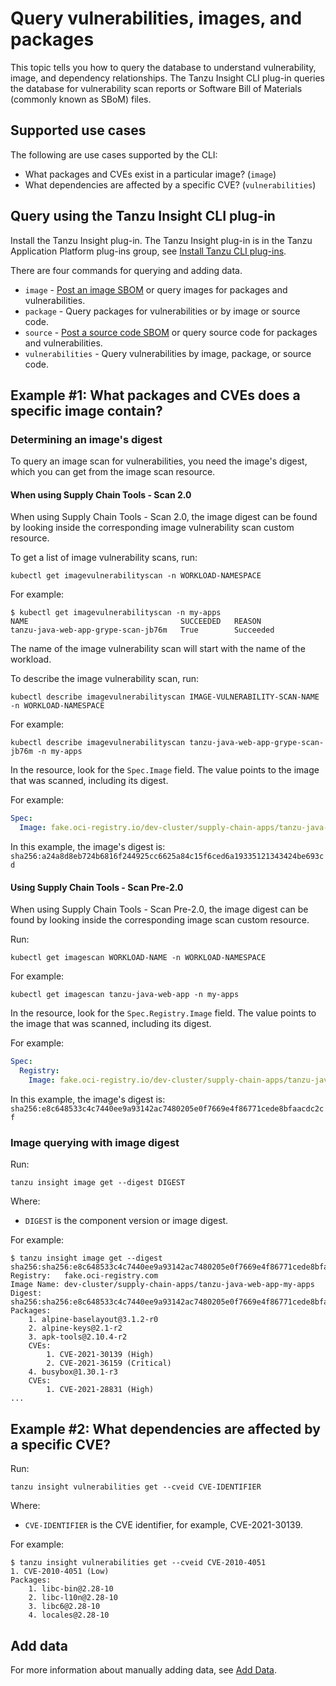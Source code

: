 # Query vulnerabilities, images, and packages

This topic tells you how to query the database to understand vulnerability, image,
and dependency relationships. The Tanzu Insight CLI plug-in queries the database
for vulnerability scan reports or Software Bill of Materials (commonly known as SBoM)
files.

## <a id='sup-usecase'></a>Supported use cases

The following are use cases supported by the CLI:

- What packages and CVEs exist in a particular image? (`image`)
- What dependencies are affected by a specific CVE? (`vulnerabilities`)

## <a id='query-insight'></a> Query using the Tanzu Insight CLI plug-in

Install the Tanzu Insight plug-in. The Tanzu Insight plug-in is in the Tanzu Application
Platform plug-ins group, see [Install Tanzu CLI plug-ins](../../install-tanzu-cli.hbs.md#install-plugins).

There are four commands for querying and adding data.

- `image` - [Post an image SBOM](add-data.md) or query images for packages and vulnerabilities.
- `package` - Query packages for vulnerabilities or by image or source code.
- `source` - [Post a source code SBOM](add-data.md) or query source code for packages and vulnerabilities.
- `vulnerabilities` - Query vulnerabilities by image, package, or source code.

## <a id='example1'></a>Example #1: What packages and CVEs does a specific image contain?

### Determining an image's digest

To query an image scan for vulnerabilities, you need the image's digest, which you can get from the image scan resource.

#### When using Supply Chain Tools - Scan 2.0

When using Supply Chain Tools - Scan 2.0, the image digest can be found by looking inside the corresponding
image vulnerability scan custom resource.

To get a list of image vulnerability scans, run:

```console
kubectl get imagevulnerabilityscan -n WORKLOAD-NAMESPACE
```

For example:

```console
$ kubectl get imagevulnerabilityscan -n my-apps
NAME                                  SUCCEEDED   REASON
tanzu-java-web-app-grype-scan-jb76m   True        Succeeded
```
 
The name of the image vulnerability scan will start with the name of the workload.

To describe the image vulnerability scan, run:

```console
kubectl describe imagevulnerabilityscan IMAGE-VULNERABILITY-SCAN-NAME -n WORKLOAD-NAMESPACE
```

For example:

```console
kubectl describe imagevulnerabilityscan tanzu-java-web-app-grype-scan-jb76m -n my-apps
```

In the resource, look for the `Spec.Image` field. The value points to the image that was scanned, including its digest.

For example:

```yaml
Spec:
  Image: fake.oci-registry.io/dev-cluster/supply-chain-apps/tanzu-java-web-app-my-apps@sha256:a24a8d8eb724b6816f244925cc6625a84c15f6ced6a19335121343424be693cd
```

In this example, the image's digest is: `sha256:a24a8d8eb724b6816f244925cc6625a84c15f6ced6a19335121343424be693cd`


#### Using Supply Chain Tools - Scan Pre-2.0

When using Supply Chain Tools - Scan Pre-2.0, the image digest can be found by looking inside the corresponding image scan custom resource.

Run:

```console
kubectl get imagescan WORKLOAD-NAME -n WORKLOAD-NAMESPACE
```

For example:

```console
kubectl get imagescan tanzu-java-web-app -n my-apps
```

In the resource, look for the `Spec.Registry.Image` field. The value points to the image that was scanned, including its digest.

For example:

```yaml
Spec:
  Registry:
    Image: fake.oci-registry.io/dev-cluster/supply-chain-apps/tanzu-java-web-app-my-apps@sha256:e8c648533c4c7440ee9a93142ac7480205e0f7669e4f86771cede8bfaacdc2cf
```

In this example, the image's digest is: `sha256:e8c648533c4c7440ee9a93142ac7480205e0f7669e4f86771cede8bfaacdc2cf`

### Image querying with image digest

Run:

```console
tanzu insight image get --digest DIGEST
```

Where:

- `DIGEST` is the component version or image digest.

For example:

```console
$ tanzu insight image get --digest sha256:sha256:e8c648533c4c7440ee9a93142ac7480205e0f7669e4f86771cede8bfaacdc2cf
Registry:	fake.oci-registry.com
Image Name:	dev-cluster/supply-chain-apps/tanzu-java-web-app-my-apps
Digest:    	sha256:sha256:e8c648533c4c7440ee9a93142ac7480205e0f7669e4f86771cede8bfaacdc2cf
Packages:
	1. alpine-baselayout@3.1.2-r0
	2. alpine-keys@2.1-r2
	3. apk-tools@2.10.4-r2
	CVEs:
		1. CVE-2021-30139 (High)
		2. CVE-2021-36159 (Critical)
	4. busybox@1.30.1-r3
	CVEs:
		1. CVE-2021-28831 (High)
...
```

## <a id='example2'></a>Example #2: What dependencies are affected by a specific CVE?

Run:

```console
tanzu insight vulnerabilities get --cveid CVE-IDENTIFIER
```

Where:

- `CVE-IDENTIFIER` is the CVE identifier, for example, CVE-2021-30139.

For example:

```console
$ tanzu insight vulnerabilities get --cveid CVE-2010-4051
1. CVE-2010-4051 (Low)
Packages:
	1. libc-bin@2.28-10
	2. libc-l10n@2.28-10
	3. libc6@2.28-10
	4. locales@2.28-10
```

## <a id='add-data'></a>Add data

For more information about manually adding data, see [Add Data](add-data.md).
